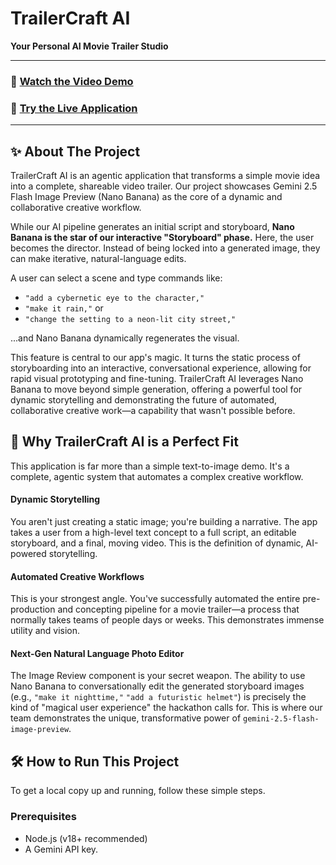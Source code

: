 # TrailerCraft AI

**Your Personal AI Movie Trailer Studio**

---

### 🎥 [Watch the Video Demo](https://youtu.be/O22ZuJNVzaI)
### 🚀 [Try the Live Application](https://trailercraft-ai-v0-02-248575070763.us-west1.run.app/)

---

## ✨ About The Project

TrailerCraft AI is an agentic application that transforms a simple movie idea into a complete, shareable video trailer. Our project showcases Gemini 2.5 Flash Image Preview (Nano Banana) as the core of a dynamic and collaborative creative workflow.

While our AI pipeline generates an initial script and storyboard, **Nano Banana is the star of our interactive "Storyboard" phase.** Here, the user becomes the director. Instead of being locked into a generated image, they can make iterative, natural-language edits.

A user can select a scene and type commands like:

* `"add a cybernetic eye to the character,"`
* `"make it rain,"` or
* `"change the setting to a neon-lit city street,"`

...and Nano Banana dynamically regenerates the visual.

This feature is central to our app's magic. It turns the static process of storyboarding into an interactive, conversational experience, allowing for rapid visual prototyping and fine-tuning. TrailerCraft AI leverages Nano Banana to move beyond simple generation, offering a powerful tool for dynamic storytelling and demonstrating the future of automated, collaborative creative work—a capability that wasn't possible before.

## 🎯 Why TrailerCraft AI is a Perfect Fit

This application is far more than a simple text-to-image demo. It's a complete, agentic system that automates a complex creative workflow.

#### Dynamic Storytelling
You aren't just creating a static image; you're building a narrative. The app takes a user from a high-level text concept to a full script, an editable storyboard, and a final, moving video. This is the definition of dynamic, AI-powered storytelling.

#### Automated Creative Workflows
This is your strongest angle. You've successfully automated the entire pre-production and concepting pipeline for a movie trailer—a process that normally takes teams of people days or weeks. This demonstrates immense utility and vision.

#### Next-Gen Natural Language Photo Editor
The Image Review component is your secret weapon. The ability to use Nano Banana to conversationally edit the generated storyboard images (e.g., `"make it nighttime,"` `"add a futuristic helmet"`) is precisely the kind of "magical user experience" the hackathon calls for. This is where our team demonstrates the unique, transformative power of `gemini-2.5-flash-image-preview`.

## 🛠️ How to Run This Project

To get a local copy up and running, follow these simple steps.

### Prerequisites

* Node.js (v18+ recommended)
* A Gemini API key.


